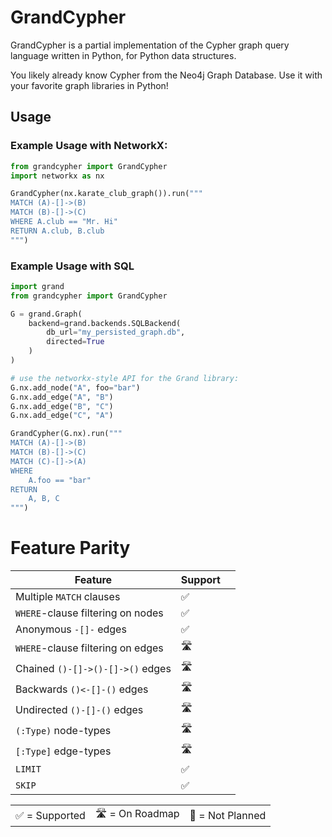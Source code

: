 # GrandCypher

GrandCypher is a partial implementation of the Cypher graph query language written in Python, for Python data structures.

You likely already know Cypher from the Neo4j Graph Database. Use it with your favorite graph libraries in Python!

## Usage

### Example Usage with NetworkX:

```python
from grandcypher import GrandCypher
import networkx as nx

GrandCypher(nx.karate_club_graph()).run("""
MATCH (A)-[]->(B)
MATCH (B)-[]->(C)
WHERE A.club == "Mr. Hi"
RETURN A.club, B.club
""")
```

### Example Usage with SQL

```python
import grand
from grandcypher import GrandCypher

G = grand.Graph(
    backend=grand.backends.SQLBackend(
        db_url="my_persisted_graph.db",
        directed=True
    )
)

# use the networkx-style API for the Grand library:
G.nx.add_node("A", foo="bar")
G.nx.add_edge("A", "B")
G.nx.add_edge("B", "C")
G.nx.add_edge("C", "A")

GrandCypher(G.nx).run("""
MATCH (A)-[]->(B)
MATCH (B)-[]->(C)
MATCH (C)-[]->(A)
WHERE
    A.foo == "bar"
RETURN
    A, B, C
""")
```

# Feature Parity

| Feature                           | Support |     |
| --------------------------------- | ------- | --- |
| Multiple `MATCH` clauses          | ✅      |     |
| `WHERE`-clause filtering on nodes | ✅      |     |
| Anonymous `-[]-` edges            | ✅      |     |
| `WHERE`-clause filtering on edges | 🛣       |     |
| Chained `()-[]->()-[]->()` edges  | 🛣       |     |
| Backwards `()<-[]-()` edges       | 🛣       |     |
| Undirected `()-[]-()` edges       | 🛣       |     |
| `(:Type)` node-types              | 🛣       |     |
| `[:Type]` edge-types              | 🛣       |     |
| `LIMIT`                           | ✅      |     |
| `SKIP`                            | ✅      |     |

|                |                |                  |
| -------------- | -------------- | ---------------- |
| ✅ = Supported | 🛣 = On Roadmap | 🔴 = Not Planned |

